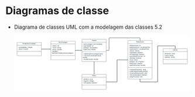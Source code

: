 # Diagramas de classe


* Diagrama de classes UML com a modelagem das classes 5.2


    ![Diagrama UML](https://github.com/DisciplinasProgramacao/lpm-projeto2024-1-advanced-group/blob/diagramaUML/docs/diagramas/UML%20diagrams%205.1.png)
   

